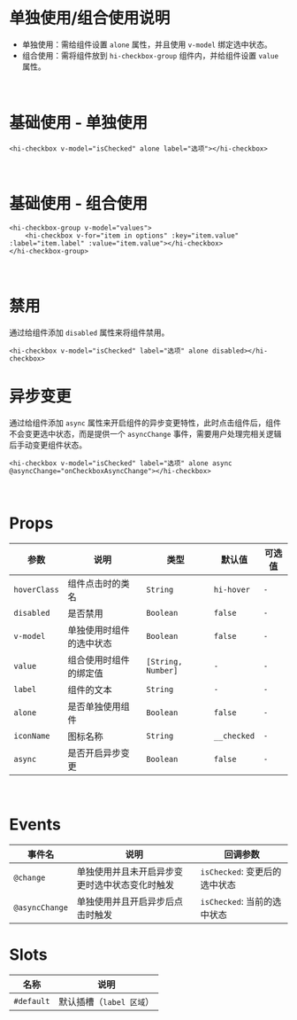 # 单独使用/组合使用说明

-   单独使用：需给组件设置 `alone` 属性，并且使用 `v-model` 绑定选中状态。
-   组合使用：需将组件放到 `hi-checkbox-group` 组件内，并给组件设置 `value` 属性。

<br/>

# 基础使用 - 单独使用

```vue
<hi-checkbox v-model="isChecked" alone label="选项"></hi-checkbox>
```

<br/>

# 基础使用 - 组合使用

```vue
<hi-checkbox-group v-model="values">
    <hi-checkbox v-for="item in options" :key="item.value" :label="item.label" :value="item.value"></hi-checkbox>
</hi-checkbox-group>
```

<br/>

# 禁用

通过给组件添加 `disabled` 属性来将组件禁用。

```vue
<hi-checkbox v-model="isChecked" label="选项" alone disabled></hi-checkbox>
```

# 异步变更

通过给组件添加 `async` 属性来开启组件的异步变更特性，此时点击组件后，组件不会变更选中状态，而是提供一个 `asyncChange` 事件，需要用户处理完相关逻辑后手动变更组件状态。

```vue
<hi-checkbox v-model="isChecked" label="选项" alone async @asyncChange="onCheckboxAsyncChange"></hi-checkbox>
```

<br/>

# Props

| 参数         | 说明                     | 类型               | 默认值      | 可选值 |
| ------------ | ------------------------ | ------------------ | ----------- | ------ |
| `hoverClass` | 组件点击时的类名         | `String`           | `hi-hover`  | `-`    |
| `disabled`   | 是否禁用                 | `Boolean`          | `false`     | `-`    |
| `v-model`    | 单独使用时组件的选中状态 | `Boolean`          | `false`     | `-`    |
| `value`      | 组合使用时组件的绑定值   | `[String, Number]` | `-`         | `-`    |
| `label`      | 组件的文本               | `String`           | `-`         | `-`    |
| `alone`      | 是否单独使用组件         | `Boolean`          | `false`     | `-`    |
| `iconName`   | 图标名称                 | `String`           | `__checked` | `-`    |
| `async`      | 是否开启异步变更         | `Boolean`          | `false`     | `-`    |

<br/>

# Events

| 事件名         | 说明                                           | 回调参数                      |
| -------------- | ---------------------------------------------- | ----------------------------- |
| `@change`      | 单独使用并且未开启异步变更时选中状态变化时触发 | `isChecked`: 变更后的选中状态 |
| `@asyncChange` | 单独使用并且开启异步后点击时触发               | `isChecked`: 当前的选中状态   |

# Slots

| 名称       | 说明                     |
| ---------- | ------------------------ |
| `#default` | 默认插槽（`label 区域`） |
